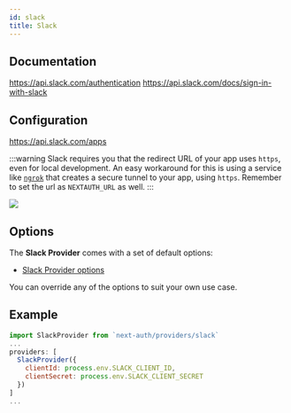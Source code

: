 ```yaml
---
id: slack
title: Slack
---
```


## Documentation

https://api.slack.com/authentication
https://api.slack.com/docs/sign-in-with-slack

## Configuration

https://api.slack.com/apps

:::warning
Slack requires you that the redirect URL of your app uses `https`, even for local development. An easy workaround for this is using a service like [`ngrok`](https://ngrok.com) that creates a secure tunnel to your app, using `https`. Remember to set the url as `NEXTAUTH_URL` as well.
:::

![](https://i.imgur.com/ydYKTLD.png)

## Options

The **Slack Provider** comes with a set of default options:

- [Slack Provider options](https://github.com/nextauthjs/next-auth/blob/main/src/providers/slack.ts)

You can override any of the options to suit your own use case.

## Example

```js
import SlackProvider from `next-auth/providers/slack`
...
providers: [
  SlackProvider({
    clientId: process.env.SLACK_CLIENT_ID,
    clientSecret: process.env.SLACK_CLIENT_SECRET
  })
]
...
```
